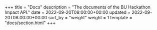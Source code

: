 +++
title = "Docs"
description = "The documents of the BU Hackathon Impact API."
date = 2022-09-20T08:00:00+00:00
updated = 2022-09-20T08:00:00+00:00
sort_by = "weight"
weight = 1
template = "docs/section.html"
+++

